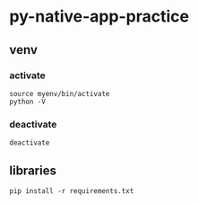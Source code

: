 # py-native-app-practice

## venv

### activate

```
source myenv/bin/activate
python -V
```

### deactivate

```
deactivate
```

## libraries

```
pip install -r requirements.txt
```
